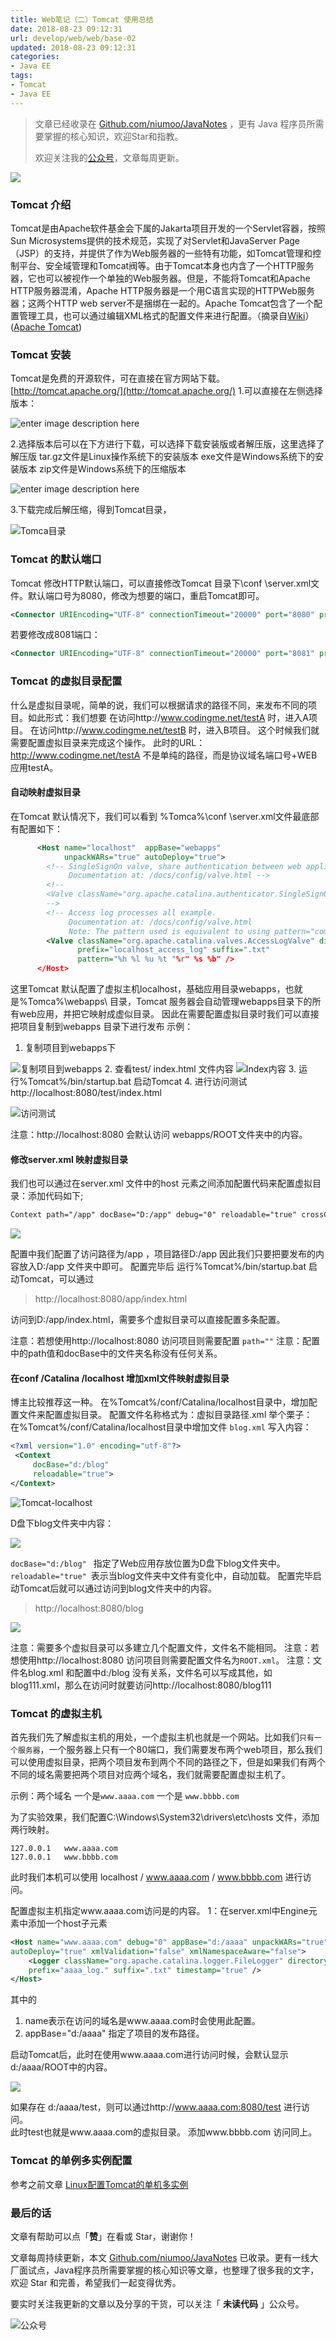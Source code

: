 ```yaml
---
title: Web笔记（二）Tomcat 使用总结
date: 2018-08-23 09:12:31
url: develop/web/web/base-02
updated: 2018-08-23 09:12:31
categories:
- Java EE
tags:
- Tomcat
- Java EE
---
```


> 文章已经收录在 [Github.com/niumoo/JavaNotes](https://github.com/niumoo/JavaNotes) ，更有 Java 程序员所需要掌握的核心知识，欢迎Star和指教。
>
> 欢迎关注我的[公众号](https://github.com/niumoo/JavaNotes#%E5%85%AC%E4%BC%97%E5%8F%B7)，文章每周更新。

![](https://cdn.jsdelivr.net/gh/niumoo/cdn-assets/2019/84e22fa4d78bc3eb8ed5109a0beb21f8.jpg)
###  Tomcat 介绍
Tomcat是由Apache软件基金会下属的Jakarta项目开发的一个Servlet容器，按照Sun Microsystems提供的技术规范，实现了对Servlet和JavaServer Page（JSP）的支持，并提供了作为Web服务器的一些特有功能，如Tomcat管理和控制平台、安全域管理和Tomcat阀等。由于Tomcat本身也内含了一个HTTP服务器，它也可以被视作一个单独的Web服务器。但是，不能将Tomcat和Apache HTTP服务器混淆，Apache HTTP服务器是一个用C语言实现的HTTPWeb服务器；这两个HTTP web server不是捆绑在一起的。Apache Tomcat包含了一个配置管理工具，也可以通过编辑XML格式的配置文件来进行配置。（摘录自[Wiki](https://zh.wikipedia.org/wiki/Apache_Tomcat)）([Apache Tomcat](http://tomcat.apache.org/))
<!-- more -->

### Tomcat 安装
Tomcat是免费的开源软件，可在直接在官方网站下载。
[http://tomcat.apache.org/](http://tomcat.apache.org/)
1.可以直接在左侧选择版本：

![enter image description here](https://cdn.jsdelivr.net/gh/niumoo/cdn-assets/2019/ae2daaf8a3849968ec40589cdcc54f4b.jpg)

2.选择版本后可以在下方进行下载，可以选择下载安装版或者解压版，这里选择了解压版
tar.gz文件是Linux操作系统下的安装版本
exe文件是Windows系统下的安装版本
zip文件是Windows系统下的压缩版本

![enter image description here](https://cdn.jsdelivr.net/gh/niumoo/cdn-assets/2019/5479a7ba9d098838d3e0fee1d2f05877.jpg)

3.下载完成后解压缩，得到Tomcat目录，

![Tomca目录](https://cdn.jsdelivr.net/gh/niumoo/cdn-assets/2019/869cfe4d5dc8a32e1e1b7f7723587a53.jpg)

### Tomcat 的默认端口

Tomcat 修改HTTP默认端口，可以直接修改Tomcat 目录下\conf \server.xml文件。默认端口号为8080，修改为想要的端口，重启Tomcat即可。
```xml
<Connector URIEncoding="UTF-8" connectionTimeout="20000" port="8080" protocol="HTTP/1.1" redirectPort="8443"/>
```
若要修改成8081端口：
```xml
<Connector URIEncoding="UTF-8" connectionTimeout="20000" port="8081" protocol="HTTP/1.1" redirectPort="8443"/>
```
### Tomcat 的虚拟目录配置
什么是虚拟目录呢，简单的说，我们可以根据请求的路径不同，来发布不同的项目。如此形式：我们想要
在访问http://www.codingme.net/testA  时，进入A项目。
在访问http://www.codingme.net/testB  时，进入B项目。
这个时候我们就需要配置虚拟目录来完成这个操作。
此时的URL：http://www.codingme.net/testA  不是单纯的路径，而是协议域名端口号+WEB应用testA。
#### 自动映射虚拟目录
在Tomcat 默认情况下，我们可以看到 %Tomca%\conf \server.xml文件最底部有配置如下：

```xml
      <Host name="localhost"  appBase="webapps"
            unpackWARs="true" autoDeploy="true">
        <!-- SingleSignOn valve, share authentication between web applications
             Documentation at: /docs/config/valve.html -->
        <!--
        <Valve className="org.apache.catalina.authenticator.SingleSignOn" />
        -->
        <!-- Access log processes all example.
             Documentation at: /docs/config/valve.html
             Note: The pattern used is equivalent to using pattern="common" -->
        <Valve className="org.apache.catalina.valves.AccessLogValve" directory="logs"
               prefix="localhost_access_log" suffix=".txt"
               pattern="%h %l %u %t "%r" %s %b" />
      </Host>
```
这里Tomcat 默认配置了虚拟主机localhost，基础应用目录webapps，也就是%Tomca%\webapps\ 目录，Tomcat 服务器会自动管理webapps目录下的所有web应用，并把它映射成虚似目录。
因此在需要配置虚拟目录时我们可以直接把项目复制到webapps 目录下进行发布
示例：
1. 复制项目到webapps下

![复制项目到webapps](https://cdn.jsdelivr.net/gh/niumoo/cdn-assets/2019/73a4fd3da0339281189dd33b0b417eba.jpg)
2. 查看test/ index.html 文件内容
    ![Index内容](https://cdn.jsdelivr.net/gh/niumoo/cdn-assets/2019/f9501721ef675ded41268e0080ef05bc.jpg)
3. 运行%Tomcat%/bin/startup.bat 启动Tomcat
4. 进行访问测试http://localhost:8080/test/index.html

![访问测试](https://cdn.jsdelivr.net/gh/niumoo/cdn-assets/2019/b6b0c70169fe8297bec33d9f51980a72.jpg)

注意：http://localhost:8080 会默认访问 webapps/ROOT文件夹中的内容。

#### 修改server.xml 映射虚拟目录

我们也可以通过在server.xml 文件中的host 元素之间添加配置代码来配置虚拟目录：添加代码如下;

```xml
Context path="/app" docBase="D:/app" debug="0" reloadable="true" crossContext="true"/>
```

![](https://cdn.jsdelivr.net/gh/niumoo/cdn-assets/2019/6a0ecaf86e878e286eb489d0b5b673d2.jpg)

配置中我们配置了访问路径为/app  ，项目路径D:/app 因此我们只要把要发布的内容放入D:/app 文件夹中即可。
 配置完毕后 运行%Tomcat%/bin/startup.bat 启动Tomcat，可以通过
> http://localhost:8080/app/index.html

访问到D:/app/index.html，需要多个虚拟目录可以直接配置多条配置。

注意：若想使用http://localhost:8080 访问项目则需要配置 `path=""`
注意：配置中的path值和docBase中的文件夹名称没有任何关系。

#### 在conf /Catalina /localhost 增加xml文件映射虚拟目录

博主比较推荐这一种。
在%Tomcat%/conf/Catalina/localhost目录中，增加配置文件来配置虚拟目录。
配置文件名称格式为：虚拟目录路径.xml
举个栗子：
在%Tomcat%/conf/Catalina/localhost目录中增加文件  `blog.xml`
写入内容：

```xml
<?xml version="1.0" encoding="utf-8"?>
 <Context
	 docBase="d:/blog"
	 reloadable="true">
</Context>
```
![Tomcat-localhost](https://cdn.jsdelivr.net/gh/niumoo/cdn-assets/2019/1a56a5580ae151d1b7201e11fd04bed8.jpg)

D盘下blog文件夹中内容：

![](https://cdn.jsdelivr.net/gh/niumoo/cdn-assets/2019/ab3ac58378336d818a7386d18e887eab.jpg)

`docBase="d:/blog" ` 指定了Web应用存放位置为D盘下blog文件夹中。
`reloadable="true" `表示当blog文件夹中文件有变化中，自动加载。
配置完毕启动Tomcat后就可以通过访问到blog文件夹中的内容。

> http://localhost:8080/blog

![](https://cdn.jsdelivr.net/gh/niumoo/cdn-assets/2019/5ca799c38a020dbd5ae476420537d3bc.jpg)

注意：需要多个虚拟目录可以多建立几个配置文件，文件名不能相同。
注意：若想使用http://localhost:8080 访问项目则需要配置文件名为`ROOT.xml`。
注意：文件名blog.xml 和配置中d:/blog 没有关系，文件名可以写成其他，如blog111.xml，那么在访问时就要访问http://localhost:8080/blog111

### Tomcat 的虚拟主机

首先我们先了解虚拟主机的用处，一个虚拟主机也就是一个网站。比如我们`只有一个服务器`，一个服务器上只有一个80端口，我们需要发布两个web项目，那么我们可以使用虚拟目录，把两个项目发布到两个不同的路径之下，但是如果我们有两个不同的域名需要把两个项目对应两个域名，我们就需要配置虚拟主机了。

示例：两个域名
一个是`www.aaaa.com`
一个是 `www.bbbb.com`

为了实验效果，我们配置C:\Windows\System32\drivers\etc\hosts 文件，添加两行映射。
```
127.0.0.1	www.aaaa.com
127.0.0.1	www.bbbb.com
```
此时我们本机可以使用 localhost / www.aaaa.com / www.bbbb.com 进行访问。

配置虚拟主机指定www.aaaa.com访问是的内容。
1：在server.xml中Engine元素中添加一个host子元素
```xml
<Host name="www.aaaa.com" debug="0" appBase="d:/aaaa" unpackWARs="true"
autoDeploy="true" xmlValidation="false" xmlNamespaceAware="false">
	<Logger className="org.apache.catalina.logger.FileLogger" directory="logs"
	prefix="aaaa_log." suffix=".txt" timestamp="true" />
</Host>
```
其中的
1. name表示在访问的域名是www.aaaa.com时会使用此配置。
1. appBase="d:/aaaa"  指定了项目的发布路径。

启动Tomcat后，此时在使用www.aaaa.com进行访问时候，会默认显示d:/aaaa/ROOT中的内容。

![](https://cdn.jsdelivr.net/gh/niumoo/cdn-assets/2019/c437877b962ffd9aac1f3beb2b9c074c.gif)

如果存在 d:/aaaa/test，则可以通过http://www.aaaa.com:8080/test  进行访问。  
此时test也就是www.aaaa.com的虚拟目录。
添加www.bbbb.com 访问同上。

### Tomcat 的单例多实例配置
参考之前文章
[Linux配置Tomcat的单机多实例](https://www.wdbyte.com/2018/08/develop/install-tomcat-many-instance/)

### 最后的话

文章有帮助可以点「**赞**」在看或 Star，谢谢你！

文章每周持续更新，本文 [Github.com/niumoo/JavaNotes](https://github.com/niumoo/JavaNotes) 已收录。更有一线大厂面试点，Java程序员所需要掌握的核心知识等文章，也整理了很多我的文字，欢迎 Star 和完善，希望我们一起变得优秀。

要实时关注我更新的文章以及分享的干货，可以关注「 **未读代码** 」公众号。

![公众号](https://camo.githubusercontent.com/a2cbbcea06fb6653b2e0dc25acff3bf0d525a218/68747470733a2f2f63646e2e6a7364656c6976722e6e65742f67682f6e69756d6f6f2f63646e2d6173736574732f776562696e666f2f77656978696e2d7075626c69632e6a7067)